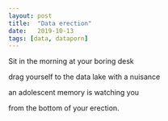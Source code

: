 ```yaml
---
layout: post
title:  "Data erection"
date:   2019-10-13
tags: [data, dataporn]
---
```


Sit in the morning at your boring desk

drag yourself to the data lake with a nuisance

an adolescent memory is watching you

from the bottom of your erection.
